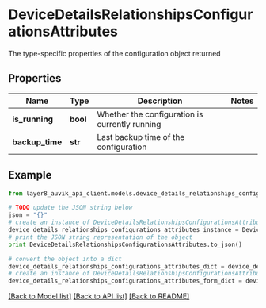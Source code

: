 # DeviceDetailsRelationshipsConfigurationsAttributes

The type-specific properties of the configuration object returned

## Properties
Name | Type | Description | Notes
------------ | ------------- | ------------- | -------------
**is_running** | **bool** | Whether the configuration is currently running | 
**backup_time** | **str** | Last backup time of the configuration | 

## Example

```python
from layer8_auvik_api_client.models.device_details_relationships_configurations_attributes import DeviceDetailsRelationshipsConfigurationsAttributes

# TODO update the JSON string below
json = "{}"
# create an instance of DeviceDetailsRelationshipsConfigurationsAttributes from a JSON string
device_details_relationships_configurations_attributes_instance = DeviceDetailsRelationshipsConfigurationsAttributes.from_json(json)
# print the JSON string representation of the object
print DeviceDetailsRelationshipsConfigurationsAttributes.to_json()

# convert the object into a dict
device_details_relationships_configurations_attributes_dict = device_details_relationships_configurations_attributes_instance.to_dict()
# create an instance of DeviceDetailsRelationshipsConfigurationsAttributes from a dict
device_details_relationships_configurations_attributes_form_dict = device_details_relationships_configurations_attributes.from_dict(device_details_relationships_configurations_attributes_dict)
```
[[Back to Model list]](../README.md#documentation-for-models) [[Back to API list]](../README.md#documentation-for-api-endpoints) [[Back to README]](../README.md)


